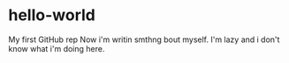 # hello-world
My first GitHub rep
Now i'm writin smthng bout myself. I'm lazy and i don't know what i'm doing here.
